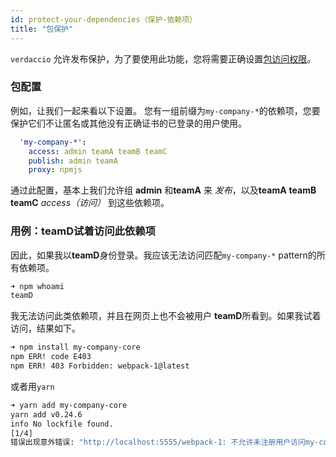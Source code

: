 ```yaml
---
id: protect-your-dependencies（保护-依赖项）
title: "包保护"
---
```

`verdaccio` 允许发布保护，为了要使用此功能，您将需要正确设置[包访问权限](packages)。

### 包配置

例如，让我们一起来看以下设置。 您有一组前缀为`my-company-*`的依赖项，您要保护它们不让匿名或其他没有正确证书的已登录的用户使用。

```yaml
  'my-company-*':
    access: admin teamA teamB teamC
    publish: admin teamA
    proxy: npmjs
```

通过此配置，基本上我们允许组 **admin** 和**teamA** 来 *发布*，以及**teamA** **teamB** **teamC** *access（访问）* 到这些依赖项。

### 用例：teamD试着访问此依赖项

因此，如果我以**teamD**身份登录。我应该无法访问匹配`my-company-*` pattern的所有依赖项。

```bash
➜ npm whoami
teamD
```

我无法访问此类依赖项，并且在网页上也不会被用户 **teamD**所看到。如果我试着访问，结果如下。

```bash
➜ npm install my-company-core
npm ERR! code E403
npm ERR! 403 Forbidden: webpack-1@latest
```

或者用`yarn`

```bash
➜ yarn add my-company-core
yarn add v0.24.6
info No lockfile found.
[1/4] 
错误出现意外错误: "http://localhost:5555/webpack-1: 不允许未注册用户访问my-company-core包"。
```